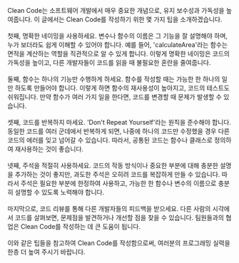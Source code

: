<p>Clean Code는 소프트웨어 개발에서 매우 중요한 개념으로, 유지 보수성과 가독성을 높여줍니다. 이 글에서는 Clean Code를 작성하기 위한 몇 가지 팁을 소개하겠습니다. <br /><br />첫째, 명확한 네이밍을 사용하세요. 변수나 함수의 이름은 그 기능을 잘 설명해야 하며, 누가 보더라도 쉽게 이해할 수 있어야 합니다. 예를 들어, 'calculateArea'라는 함수는 면적을 계산하는 역할을 직관적으로 알 수 있게 합니다. 이렇게 명확한 네이밍은 코드의 가독성을 높이고, 다른 개발자들이 코드를 읽을 때 불필요한 혼란을 줄여줍니다. <br /><br />둘째, 함수는 하나의 기능만 수행하게 하세요. 함수를 작성할 때는 가능한 한 하나의 일만 하도록 만들어야 합니다. 이렇게 하면 함수의 재사용성이 높아지고, 코드의 테스트도 쉬워집니다. 만약 함수가 여러 가지 일을 한다면, 코드를 변경할 때 문제가 발생할 수 있습니다. <br /><br />셋째, 코드를 반복하지 마세요. 'Don't Repeat Yourself'라는 원칙을 준수해야 합니다. 동일한 코드를 여러 군데에서 반복하게 되면, 나중에 하나의 코드만 수정했을 경우 다른 코드의 에러를 잊고 넘어갈 수 있습니다. 따라서, 공통된 코드는 함수나 클래스로 정의하여 재사용하는 것이 좋습니다. <br /><br />넷째, 주석을 적절히 사용하세요. 코드의 작동 방식이나 중요한 부분에 대해 충분한 설명을 추가하는 것이 좋지만, 과도한 주석은 오히려 코드를 복잡하게 만들 수 있습니다. 따라서 주석은 필요한 부분에 한정하여 사용하고, 가능한 한 함수나 변수의 이름으로 충분히 설명할 수 있도록 노력해야 합니다. <br /><br />마지막으로, 코드 리뷰를 통해 다른 개발자들의 피드백을 받으세요. 다른 사람의 시각에서 코드를 살펴보면, 문제점을 발견하거나 개선할 점을 찾을 수 있습니다. 팀원들과의 협업은 Clean Code를 작성하는 데 큰 도움이 됩니다. <br /><br />이와 같은 팁들을 참고하여 Clean Code를 작성함으로써, 여러분의 프로그래밍 실력을 한층 더 높여 주시기 바랍니다.</p>